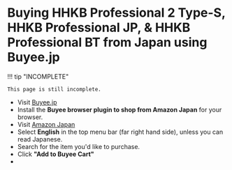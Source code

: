 # Buying HHKB Professional 2 Type-S, HHKB Professional JP, & HHKB Professional BT from Japan using Buyee.jp

!!! tip "INCOMPLETE"

    This page is still incomplete. 



* Visit [Buyee.jp](http://buyee.jp/amazon/index)
* Install the **Buyee browser plugin to shop from Amazon Japan** for your browser.
* Visit [Amazon Japan](https://amazon.co.jp)
* Select **English** in the top menu bar (far right hand side), unless you can read Japanese.
* Search for the item you'd like to purchase.
* Click **"Add to Buyee Cart"**
* 
